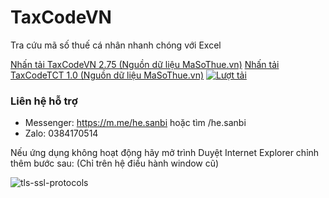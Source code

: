 # TaxCodeVN
 Tra cứu mã số thuế cá nhân nhanh chóng với Excel

[Nhấn tải TaxCodeVN 2.75 (Nguồn dữ liệu MaSoThue.vn)](https://github.com/SanbiVN/TaxCodeVN/releases/tag/tax_code)
[Nhấn tải TaxCodeTCT 1.0 (Nguồn dữ liệu MaSoThue.vn)](https://github.com/SanbiVN/TaxCodeVN/releases/tag/tax_code)
[![Lượt tải](https://img.shields.io/github/downloads/SanbiVN/TaxCodeVN/total.svg)]()

### Liên hệ hỗ trợ

- Messenger: https://m.me/he.sanbi hoặc tìm /he.sanbi
- Zalo: 0384170514


Nếu ứng dụng không hoạt động hãy mở trình Duyệt Internet Explorer chỉnh thêm bước sau: (Chỉ trên hệ điều hành window cũ)

![tls-ssl-protocols](https://user-images.githubusercontent.com/58664571/227971175-2dbeffac-12cf-4e80-a87a-da599e5186ed.jpg)
